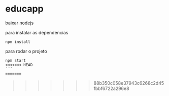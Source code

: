 # educapp

baixar [nodejs](https://nodejs.org/en/download/)


para instalar as dependencias

```
npm install
```

para rodar o projeto

```
npm start 
<<<<<<< HEAD
´´´
=======
```

>>>>>>> 88b350c058e37943c6268c2d45fbbf6722a296e8

